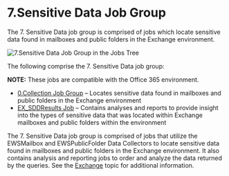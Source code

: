 # 7.Sensitive Data Job Group

The 7. Sensitive Data job group is comprised of jobs which locate sensitive data found in mailboxes and public folders in the Exchange environment.

![7.Sensitive Data Job Group in the Jobs Tree](/img/product_docs/accessanalyzer/accessanalyzer/enterpriseauditor/admin/hostmanagement/jobstree.png)

The following comprise the 7. Sensitive Data job group:

__NOTE:__ These jobs are compatible with the Office 365 environment.

- [0.Collection Job Group](/docs/accessanalyzer/accessanalyzer/enterpriseauditor/solutions/exchange/sensitivedata/collection/overview.md) – Locates sensitive data found in mailboxes and public folders in the Exchange environment
- [EX\_SDDResults Job](/docs/accessanalyzer/accessanalyzer/enterpriseauditor/solutions/exchange/sensitivedata/ex_sddresults.md#EX_SDDResults-Job) – Contains analyses and reports to provide insight into the types of sensitive data that was located within Exchange mailboxes and public folders within the environment

The 7. Sensitive Data job group is comprised of jobs that utilize the EWSMailbox and EWSPublicFolder Data Collectors to locate sensitive data found in mailboxes and public folders in the Exchange environment. It also contains analysis and reporting jobs to order and analyze the data returned by the queries. See the [Exchange](/docs/accessanalyzer/accessanalyzer/enterpriseauditor/admin/settings/exchange.md) topic for additional information.
